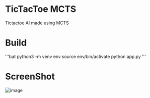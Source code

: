 # TicTacToe MCTS
Tictactoe AI made using MCTS 
# Build
'''bat
python3 -m venv env 
source env/bin/activate 
python app.py
'''
# ScreenShot
![image](https://user-images.githubusercontent.com/64474508/217522337-44fa1b7e-2e0c-4298-b51e-8cc7d4c6cb9d.png)
